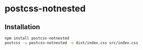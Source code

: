 # postcss-notnested

## Installation

```sh
npm install postcss-notnested
postcss -u postcss-notnested -o dist/index.css src/index.css
```
